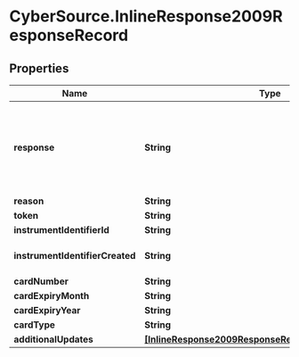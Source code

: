 # CyberSource.InlineResponse2009ResponseRecord

## Properties
Name | Type | Description | Notes
------------ | ------------- | ------------- | -------------
**response** | **String** | Valid Values:   * NAN   * NED   * ACL   * CCH   * CUR   * NUP   * UNA   * ERR   * DEC  | [optional] 
**reason** | **String** |  | [optional] 
**token** | **String** |  | [optional] 
**instrumentIdentifierId** | **String** |  | [optional] 
**instrumentIdentifierCreated** | **String** | Valid Values:   * true   * false  | [optional] 
**cardNumber** | **String** |  | [optional] 
**cardExpiryMonth** | **String** |  | [optional] 
**cardExpiryYear** | **String** |  | [optional] 
**cardType** | **String** |  | [optional] 
**additionalUpdates** | [**[InlineResponse2009ResponseRecordAdditionalUpdates]**](InlineResponse2009ResponseRecordAdditionalUpdates.md) |  | [optional] 


